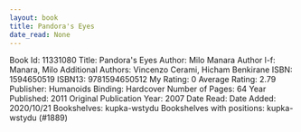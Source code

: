 ```yaml
---
layout: book
title: Pandora's Eyes
date_read: None
---
```


Book Id: 11331080
Title: Pandora's Eyes
Author: Milo Manara
Author l-f: Manara, Milo
Additional Authors: Vincenzo Cerami, Hicham Benkirane
ISBN: 1594650519
ISBN13: 9781594650512
My Rating: 0
Average Rating: 2.79
Publisher: Humanoids
Binding: Hardcover
Number of Pages: 64
Year Published: 2011
Original Publication Year: 2007
Date Read: 
Date Added: 2020/10/21
Bookshelves: kupka-wstydu
Bookshelves with positions: kupka-wstydu (#1889)

